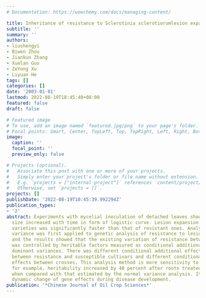 ```yaml
---
# Documentation: https://wowchemy.com/docs/managing-content/

title: Inheritance of resistance to Sclerotinia sclerotiorumlesion expansion in B.napusL
subtitle: ''
summary: ''
authors:
- liushengyi
- Biwen Zhou
- Jiankun Zhang
- Xuelan Guo
- ZeYong Xu
- Liyuan He
tags: []
categories: []
date: '2003-01-01'
lastmod: 2022-08-19T18:45:40+08:00
featured: false
draft: false

# Featured image
# To use, add an image named `featured.jpg/png` to your page's folder.
# Focal points: Smart, Center, TopLeft, Top, TopRight, Left, Right, BottomLeft, Bottom, BottomRight.
image:
  caption: ''
  focal_point: ''
  preview_only: false

# Projects (optional).
#   Associate this post with one or more of your projects.
#   Simply enter your project's folder or file name without extension.
#   E.g. `projects = ["internal-project"]` references `content/project/deep-learning/index.md`.
#   Otherwise, set `projects = []`.
projects: []
publishDate: '2022-08-19T10:45:39.992294Z'
publication_types:
- '2'
abstract: Experiments with mycelial inoculation of detached leaves showed that lesion
  size increased with time in form of logistic curve. Lesion expansion of susceptible
  varieties was significantly faster than that of resistant ones. Analysis of conditional
  variance was first applied to genetic analysis of resistance to lesion expansion
  and the results showed that the existing variation of resistance between cultivars
  was controlled by heritable factors measured as conditional additional and conditional
  dominant variances. There was different conditional additional effects detected
  between resistance and susceptible cultivars and different conditional dominant
  effects between crosses. This analysis method is more sensitivity to detect heritability,
  for example, heritability increased by 40 percent after roots treated with oxalate
  when compared with that estimated by the normal variance analysis. It could reveal
  dynamic change of gene effects during disease development.
publication: '*Chinese Journal of Oil Crop Sciences*'
---
```

